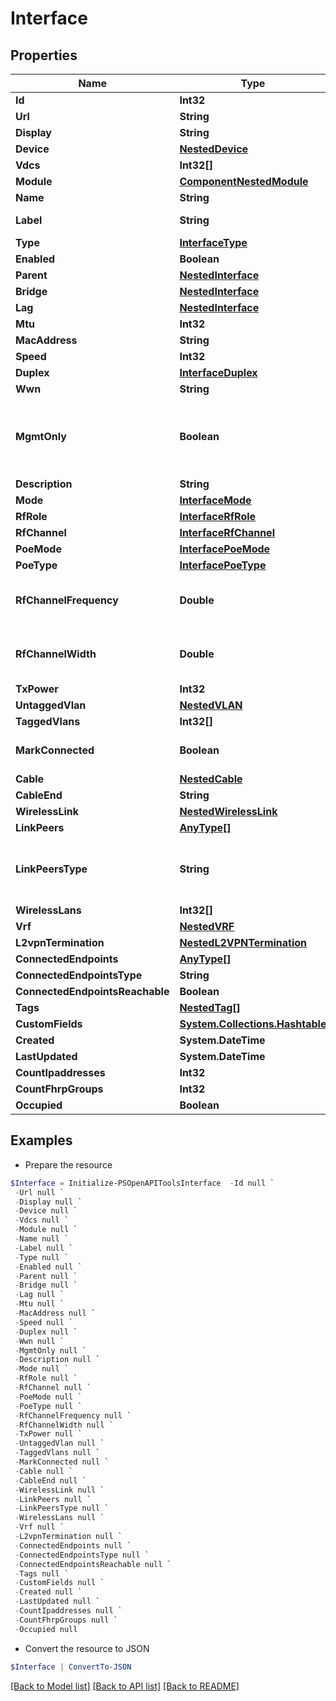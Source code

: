 # Interface
## Properties

Name | Type | Description | Notes
------------ | ------------- | ------------- | -------------
**Id** | **Int32** |  | [readonly] 
**Url** | **String** |  | [readonly] 
**Display** | **String** |  | [readonly] 
**Device** | [**NestedDevice**](NestedDevice.md) |  | 
**Vdcs** | **Int32[]** |  | [optional] 
**Module** | [**ComponentNestedModule**](ComponentNestedModule.md) |  | [optional] 
**Name** | **String** |  | 
**Label** | **String** | Physical label | [optional] 
**Type** | [**InterfaceType**](InterfaceType.md) |  | 
**Enabled** | **Boolean** |  | [optional] 
**Parent** | [**NestedInterface**](NestedInterface.md) |  | [optional] 
**Bridge** | [**NestedInterface**](NestedInterface.md) |  | [optional] 
**Lag** | [**NestedInterface**](NestedInterface.md) |  | [optional] 
**Mtu** | **Int32** |  | [optional] 
**MacAddress** | **String** |  | [optional] 
**Speed** | **Int32** |  | [optional] 
**Duplex** | [**InterfaceDuplex**](InterfaceDuplex.md) |  | [optional] 
**Wwn** | **String** |  | [optional] 
**MgmtOnly** | **Boolean** | This interface is used only for out-of-band management | [optional] 
**Description** | **String** |  | [optional] 
**Mode** | [**InterfaceMode**](InterfaceMode.md) |  | [optional] 
**RfRole** | [**InterfaceRfRole**](InterfaceRfRole.md) |  | [optional] 
**RfChannel** | [**InterfaceRfChannel**](InterfaceRfChannel.md) |  | [optional] 
**PoeMode** | [**InterfacePoeMode**](InterfacePoeMode.md) |  | [optional] 
**PoeType** | [**InterfacePoeType**](InterfacePoeType.md) |  | [optional] 
**RfChannelFrequency** | **Double** | Populated by selected channel (if set) | [optional] 
**RfChannelWidth** | **Double** | Populated by selected channel (if set) | [optional] 
**TxPower** | **Int32** |  | [optional] 
**UntaggedVlan** | [**NestedVLAN**](NestedVLAN.md) |  | [optional] 
**TaggedVlans** | **Int32[]** |  | [optional] 
**MarkConnected** | **Boolean** | Treat as if a cable is connected | [optional] 
**Cable** | [**NestedCable**](NestedCable.md) |  | [readonly] 
**CableEnd** | **String** |  | [readonly] 
**WirelessLink** | [**NestedWirelessLink**](NestedWirelessLink.md) |  | [readonly] 
**LinkPeers** | [**AnyType[]**](AnyType.md) |  | [readonly] 
**LinkPeersType** | **String** | Return the type of the peer link terminations, or None. | [readonly] 
**WirelessLans** | **Int32[]** |  | [optional] 
**Vrf** | [**NestedVRF**](NestedVRF.md) |  | [optional] 
**L2vpnTermination** | [**NestedL2VPNTermination**](NestedL2VPNTermination.md) |  | [readonly] 
**ConnectedEndpoints** | [**AnyType[]**](AnyType.md) |  | [readonly] 
**ConnectedEndpointsType** | **String** |  | [readonly] 
**ConnectedEndpointsReachable** | **Boolean** |  | [readonly] 
**Tags** | [**NestedTag[]**](NestedTag.md) |  | [optional] 
**CustomFields** | [**System.Collections.Hashtable**](AnyType.md) |  | [optional] 
**Created** | **System.DateTime** |  | [readonly] 
**LastUpdated** | **System.DateTime** |  | [readonly] 
**CountIpaddresses** | **Int32** |  | [readonly] 
**CountFhrpGroups** | **Int32** |  | [readonly] 
**Occupied** | **Boolean** |  | [readonly] 

## Examples

- Prepare the resource
```powershell
$Interface = Initialize-PSOpenAPIToolsInterface  -Id null `
 -Url null `
 -Display null `
 -Device null `
 -Vdcs null `
 -Module null `
 -Name null `
 -Label null `
 -Type null `
 -Enabled null `
 -Parent null `
 -Bridge null `
 -Lag null `
 -Mtu null `
 -MacAddress null `
 -Speed null `
 -Duplex null `
 -Wwn null `
 -MgmtOnly null `
 -Description null `
 -Mode null `
 -RfRole null `
 -RfChannel null `
 -PoeMode null `
 -PoeType null `
 -RfChannelFrequency null `
 -RfChannelWidth null `
 -TxPower null `
 -UntaggedVlan null `
 -TaggedVlans null `
 -MarkConnected null `
 -Cable null `
 -CableEnd null `
 -WirelessLink null `
 -LinkPeers null `
 -LinkPeersType null `
 -WirelessLans null `
 -Vrf null `
 -L2vpnTermination null `
 -ConnectedEndpoints null `
 -ConnectedEndpointsType null `
 -ConnectedEndpointsReachable null `
 -Tags null `
 -CustomFields null `
 -Created null `
 -LastUpdated null `
 -CountIpaddresses null `
 -CountFhrpGroups null `
 -Occupied null
```

- Convert the resource to JSON
```powershell
$Interface | ConvertTo-JSON
```

[[Back to Model list]](../README.md#documentation-for-models) [[Back to API list]](../README.md#documentation-for-api-endpoints) [[Back to README]](../README.md)

